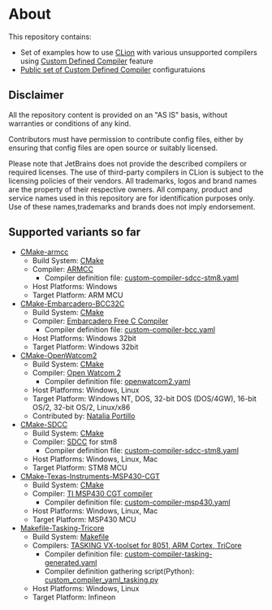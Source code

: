 # About
This repository contains:
* Set of examples how to use [CLion](https://www.jetbrains.com/clion/) with various unsupported compilers using
  [Custom Defined Compiler](https://blog.jetbrains.com/clion/2021/10/clion-2021-3-eap-custom-compiler/) feature
 * [Public set of Custom Defined Compiler](configs) configuratuions

## Disclaimer

All the repository content is provided on an "AS IS" basis, without warranties or conditions of any kind.

Contributors must have permission to contribute config files, either by ensuring that config files are open source or suitably licensed.

Please note that JetBrains does not provide the described compilers or required licenses. The use of third-party
compilers in CLion is subject to the licensing policies of their vendors.
All trademarks, logos and brand names are the property of their respective owners. All company, product and service
names used in this repository are for identification purposes only. Use of these names,trademarks and brands does not
imply endorsement.

## Supported variants so far

* [CMake-armcc](CMake-armcc)
  * Build System: [CMake](https://cmake.org/)
  * Compiler: [ARMCC](https://www2.keil.com/mdk5)
    * Compiler definition file: [custom-compiler-sdcc-stm8.yaml](CMake-armcc/custom-compiler-armcc.yaml)
  * Host Platforms: Windows
  * Target Platform: ARM MCU
* [CMake-Embarcadero-BCC32C](CMake-Embarcadero-BCC32C)
  * Build System: [CMake](https://cmake.org/)
  * Compiler: [Embarcadero Free C Compiler](https://www.embarcadero.com/free-tools/ccompiler)
    * Compiler definition file: [custom-compiler-bcc.yaml](CMake-Embarcadero-BCC32C/custom-compiler-bcc.yaml)
  * Host Platforms: Windows 32bit
  * Target Platform: Windows 32bit
* [CMake-OpenWatcom2](CMake-OpenWatcom2)
  * Build System: [CMake](https://cmake.org/)
  * Compiler: [Open Watcom 2](https://github.com/open-watcom/open-watcom-v2)
    * Compiler definition file: [openwatcom2.yaml](CMake-OpenWatcom2/openwatcom2.yaml)
  * Host Platforms: Windows, Linux
  * Target Platform: Windows NT, DOS, 32-bit DOS (DOS/4GW), 16-bit OS/2, 32-bit OS/2, Linux/x86
  * Contributed by: [Natalia Portillo](https://github.com/claunia)  
* [CMake-SDCC](CMake-SDCC)
  * Build System: [CMake](https://cmake.org/)
  * Compiler: [SDCC](http://sdcc.sourceforge.net/) for stm8
    * Compiler definition file: [custom-compiler-sdcc-stm8.yaml](CMake-SDCC/custom-compiler-sdcc-stm8.yaml)
  * Host Platforms: Windows, Linux, Mac
  * Target Platform: STM8 MCU
* [CMake-Texas-Instruments-MSP430-CGT](CMake-Texas-Instruments-MSP430-CGT)
  * Build System: [CMake](https://cmake.org/)
  * Compiler: [TI MSP430 CGT compiler](https://www.ti.com/tool/MSP-CGT)
    * Compiler definition file: [custom-compiler-msp430.yaml](CMake-Texas-Instruments-MSP430-CGT/custom-compiler-msp430.yaml)
  * Host Platforms: Windows, Linux, Mac
  * Target Platform: MSP430 MCU
* [Makefile-Tasking-Tricore](Makefile-Tasking-Tricore)
  * Build System: [Makefile](https://www.jetbrains.com/help/clion/makefiles-support.html)
  * Compilers: [TASKING VX-toolset for 8051, ARM Cortex, TriCore](https://www.tasking.com/)
    * Compiler definition file: [custom-compiler-tasking-generated.yaml](Makefile-Tasking-Tricore/custom-compiler-tasking-generated.yaml)
    * Compiler definition gathering script(Python): [custom_compiler_yaml_tasking.py](Makefile-Tasking-Tricore/custom_compiler_yaml_tasking.py)
  * Host Platforms: Windows, Linux
  * Target Platform: Infineon
  